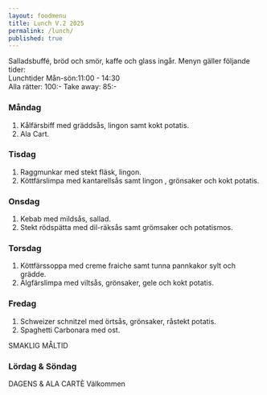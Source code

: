 ```yaml
---
layout: foodmenu
title: Lunch V.2 2025
permalink: /lunch/
published: true
---
```

Salladsbuffé, bröd och smör, kaffe och glass ingår.
Menyn gäller följande tider:  
Lunchtider  Mån-sön:11:00 - 14:30  
Alla rätter: 100:- Take away: 85:-
                                
### Måndag

1. Kålfärsbiff med gräddsås, lingon samt kokt potatis.
2. Ala Cart.

### Tisdag

1. Raggmunkar med stekt fläsk, lingon.
2. Köttfärslimpa med kantarellsås samt lingon , grönsaker och kokt potatis. 

### Onsdag

1. Kebab med mildsås, sallad.
2. Stekt rödspätta med dil-räksås samt grömsaker och potatismos.

### Torsdag

1. Köttfärssoppa med creme fraiche samt tunna pannkakor sylt och grädde. 
2. Älgfärslimpa med viltsås, grönsaker, gele och kokt potatis.

### Fredag  

1. Schweizer schnitzel med örtsås, grönsaker, råstekt potatis.
2. Spaghetti Carbonara med ost.

SMAKLIG MÅLTID  
### Lördag & Söndag 
DAGENS & ALA CARTÈ
Välkommen
    
       
    

   
    
   
     
